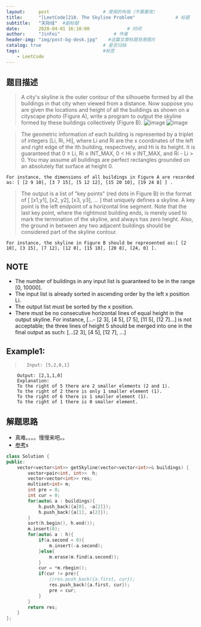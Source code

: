 ```yaml
---
layout:     post                    # 使用的布局（不需要改） 
title:      "[LeetCode]218. The Skyline Problem"               # 标题  
subtitle:   "天际线"  #副标题 
date:       2020-04-01 16:10:00              # 时间 
author:     "JinFei"                    # 作者 
header-img: "img/post-bg-desk.jpg"    #这篇文章标题背景图片 
catalog: true                       # 是否归档 
tags:                               #标签     
    - LeetCode
---
```


## 题目描述
>   A city's skyline is the outer contour of the silhouette formed by all the buildings in that city when viewed from a distance. Now suppose you are given the locations and height of all the buildings as shown on a cityscape photo (Figure A), write a program to output the skyline formed by these buildings collectively (Figure B).
    ![image](https://assets.leetcode.com/uploads/2018/10/22/skyline1.png)
    ![image](https://assets.leetcode.com/uploads/2018/10/22/skyline2.png)

>   The geometric information of each building is represented by a triplet of integers [Li, Ri, Hi], where Li and Ri are the x coordinates of the left and right edge of the ith building, respectively, and Hi is its height. It is guaranteed that 0 ≤ Li, Ri ≤ INT_MAX, 0 < Hi ≤ INT_MAX, and Ri - Li > 0. You may assume all buildings are perfect rectangles grounded on an absolutely flat surface at height 0.

    For instance, the dimensions of all buildings in Figure A are recorded as: [ [2 9 10], [3 7 15], [5 12 12], [15 20 10], [19 24 8] ] .

>   The output is a list of "key points" (red dots in Figure B) in the format of [ [x1,y1], [x2, y2], [x3, y3], ... ] that uniquely defines a skyline. A key point is the left endpoint of a horizontal line segment. Note that the last key point, where the rightmost building ends, is merely used to mark the termination of the skyline, and always has zero height. Also, the ground in between any two adjacent buildings should be considered part of the skyline contour.

    For instance, the skyline in Figure B should be represented as:[ [2 10], [3 15], [7 12], [12 0], [15 10], [20 8], [24, 0] ].

## NOTE
- The number of buildings in any input list is guaranteed to be in the range [0, 10000].
- The input list is already sorted in ascending order by the left x position Li.
- The output list must be sorted by the x position.
- There must be no consecutive horizontal lines of equal height in the output skyline. For instance, [...- [2 3], [4 5], [7 5], [11 5], [12 7]...] is not acceptable; the three lines of height 5 should be merged into one in the final output as such: [...[2 3], [4 5], [12 7], ...]

## Example1:
 
>       Input: [5,2,6,1]
        Output: [2,1,1,0] 
        Explanation:
        To the right of 5 there are 2 smaller elements (2 and 1).
        To the right of 2 there is only 1 smaller element (1).
        To the right of 6 there is 1 smaller element (1).
        To the right of 1 there is 0 smaller element.


## 解题思路
- 真难。。。。慢慢来吧。。
- [参考](https://www.cnblogs.com/grandyang/p/4534586.html)s



```C++
class Solution {
public:
    vector<vector<int>> getSkyline(vector<vector<int>>& buildings) {
        vector<pair<int, int>>  h;
        vector<vector<int>> res;
        multiset<int> m;
        int pre = 0;
        int cur = 0;
        for(auto& a : buildings){
            h.push_back({a[0], -a[2]});
            h.push_back({a[1], a[2]});
        }
        sort(h.begin(), h.end());
        m.insert(0);
        for(auto& a : h){
            if(a.second < 0){
                m.insert(-a.second);
            }else{
                m.erase(m.find(a.second));
            }
            cur = *m.rbegin();
            if(cur != pre){
                //res.push_back({a.first, cur});
                res.push_back({a.first, cur});
                pre = cur;
            }
        }
        return res;
    }
};
```

